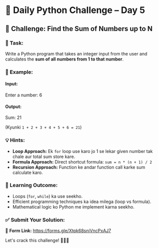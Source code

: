 # 🐍 Daily Python Challenge – Day 5  

## 🎯 Challenge: Find the Sum of Numbers up to N  

### 📌 Task:  
Write a Python program that takes an integer input from the user and calculates the **sum of all numbers from 1 to that number**.  

### 📝 Example:  
#### **Input:**  
Enter a number: 6
#### **Output:**  
Sum: 21

(Kyunki `1 + 2 + 3 + 4 + 5 + 6 = 21`)  

### 💡 Hints:  
- **Loop Approach:** Ek `for` loop use karo jo 1 se lekar given number tak chale aur total sum store kare.  
- **Formula Approach:** Direct shortcut formula: `sum = n * (n + 1) / 2`  
- **Recursion Approach:** Function ke andar function call karke sum calculate karo.  

### 🚀 Learning Outcome:  
- Loops (`for`, `while`) ka use seekho.  
- Efficient programming techniques ka idea milega (loop vs formula).  
- Mathematical logic ko Python me implement karna seekho.  

### ✅ Submit Your Solution:  
📌 **Form Link:** https://forms.gle/Xtpk68sniVncPxAJ7  

Let's crack this challenge! 💪🔥🐍  
